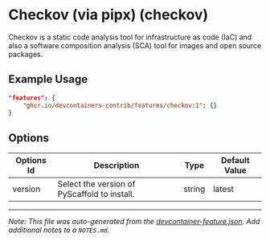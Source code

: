 

# Checkov (via pipx) (checkov)

Checkov is a static code analysis tool for infrastructure as code (IaC) and also a software composition analysis (SCA) tool for images and open source packages.

## Example Usage

```json
"features": {
    "ghcr.io/devcontainers-contrib/features/checkov:1": {}
}
```

## Options

| Options Id | Description | Type | Default Value |
|-----|-----|-----|-----|
| version | Select the version of PyScaffold to install. | string | latest |



---

_Note: This file was auto-generated from the [devcontainer-feature.json](https://github.com/devcontainers-contrib/features/blob/main/src/pyscaffold/devcontainer-feature.json).  Add additional notes to a `NOTES.md`._
